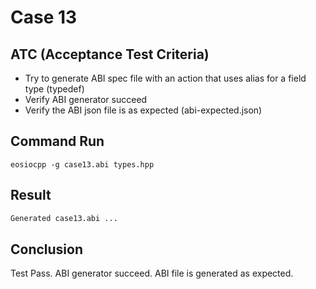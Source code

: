 # Case 13

## ATC (Acceptance Test Criteria)
- Try to generate ABI spec file with an action that uses alias for a field type (typedef)
- Verify ABI generator succeed
- Verify the ABI json file is as expected (abi-expected.json)

## Command Run
```
eosiocpp -g case13.abi types.hpp
```

## Result
```bash
Generated case13.abi ...
```

## Conclusion
Test Pass.
ABI generator succeed.
ABI file is generated as expected.
